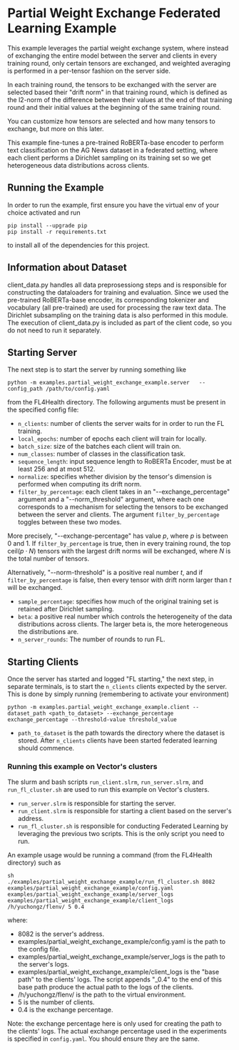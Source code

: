 # Partial Weight Exchange Federated Learning Example
This example leverages the partial weight exchange system, where instead of exchanging the entire model between the server and clients in every training round,
only certain tensors are exchanged, and weighted averaging is performed in a per-tensor fashion on the server side.

In each training round, the tensors to be exchanged with the server are selected based their "drift norm" in that training round, which is defined as the l2-norm of the difference between their values at the end of that training round and their initial values at the beginning of the same training round.

You can customize how tensors are selected and how many tensors to exchange, but more on this later.

This example fine-tunes a pre-trained RoBERTa-base encoder to perform text classification on the AG News dataset in a federated setting, where each client performs a Dirichlet
sampling on its training set so we get heterogeneous data distributions across clients.

## Running the Example
In order to run the example, first ensure you have the virtual env of your choice activated and run
```
pip install --upgrade pip
pip install -r requirements.txt
```
to install all of the dependencies for this project.

## Information about Dataset
client_data.py handles all data preprosessiong steps and is responsible for constructing the dataloaders for training and evaluation.
Since we used the pre-trained RoBERTa-base encoder, its corresponding tokenizer and vocabulary (all pre-trained) are used for processing
the raw text data. The Dirichlet subsampling on the training data is also performed in this module. The execution of client_data.py is included
as part of the client code, so you do not need to run it separately.

## Starting Server

The next step is to start the server by running something like
```
python -m examples.partial_weight_exchange_example.server   --config_path /path/to/config.yaml
```
from the FL4Health directory. The following arguments must be present in the specified config file:
* `n_clients`: number of clients the server waits for in order to run the FL training.
* `local_epochs`: number of epochs each client will train for locally.
* `batch_size`: size of the batches each client will train on.
* `num_classes`: number of classes in the classification task.
* `sequence_length`: input sequence length to RoBERTa Encoder, must be at least 256 and at most 512.
* `normalize`: specifies whether division by the tensor's dimension is performed when computing its drift norm.
* `filter_by_percentage`: each client takes in an "--exchange_percentage" argument and a "--norm_threshold" argument, where each one corresponds to a mechanism for selecting the tensors to be exchanged between the server and clients. The argument `filter_by_percentage` toggles between these two modes.

More precisely, "--exchange-percentage" has value $p$, where $p$ is between 0 and 1. If `filter_by_percentage` is true, then in every training round, the top ceil($p \cdot N$) tensors with the largest drift norms will be exchanged, where $N$ is the total number of tensors.

Alternatively, "--norm-threshold" is a positive real number $t$, and if `filter_by_percentage` is false, then every tensor with drift norm larger than $t$ will be exchanged.

* `sample_percentage`: specifies how much of the original training set is retained after Dirichlet sampling.
* `beta`: a positive real number which controls the heterogeneity of the data distributions across clients. The larger beta is, the more heterogeneous the distributions are.
* `n_server_rounds`: The number of rounds to run FL.

## Starting Clients

Once the server has started and logged "FL starting," the next step, in separate terminals, is to start the `n_clients`
clients expected by the server. This is done by simply running (remembering to activate your environment)
```
python -m examples.partial_weight_exchange_example.client --dataset_path <path_to_dataset> --exchange_percentage exchange_percentage --threshold-value threshold_value
```
* `path_to_dataset` is the path towards the directory where the dataset is stored.
After `n_clients` clients have been started federated learning should commence.

### Running this example on Vector's clusters
The slurm and bash scripts `run_client.slrm`, `run_server.slrm`, and `run_fl_cluster.sh` are used to run this example on Vector's clusters.

* `run_server.slrm` is responsible for starting the server.
* `run_client.slrm` is responsible for starting a client based on the server's address.
* `run_fl_cluster.sh` is responsible for conducting Federated Learning by leveraging the previous two scripts. This is the only script you need to run.

An example usage would be running a command (from the FL4Health directory) such as

```
sh
./examples/partial_weight_exchange_example/run_fl_cluster.sh 8082 examples/partial_weight_exchange_example/config.yaml examples/partial_weight_exchange_example/server_logs examples/partial_weight_exchange_example/client_logs /h/yuchongz/flenv/ 5 0.4
```

where:

* 8082 is the server's address.
* examples/partial_weight_exchange_example/config.yaml is the path to the config file.
* examples/partial_weight_exchange_example/server_logs is the path to the server's logs.
* examples/partial_weight_exchange_example/client_logs is the "base path" to the clients' logs. The script appends "_0.4" to the end of this base path produce the actual path to the logs of the clients.
* /h/yuchongz/flenv/ is the path to the virtual environment.
* 5 is the number of clients.
* 0.4 is the exchange percentage.

Note: the exchange percentage here is only used for creating the path to the clients' logs. The actual exchange percentage used in the experiments is specified in `config.yaml`. You should ensure they are the same.
